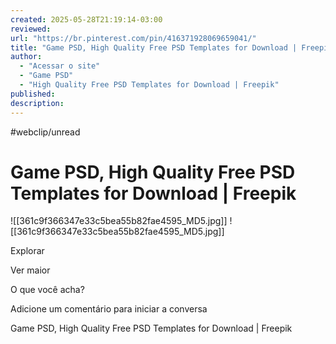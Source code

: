 ```yaml
---
created: 2025-05-28T21:19:14-03:00
reviewed:
url: "https://br.pinterest.com/pin/416371928069659041/"
title: "Game PSD, High Quality Free PSD Templates for Download | Freepik"
author:
  - "Acessar o site"
  - "Game PSD"
  - "High Quality Free PSD Templates for Download | Freepik"
published:
description:
---
```


#webclip/unread

# Game PSD, High Quality Free PSD Templates for Download | Freepik

![[361c9f366347e33c5bea55b82fae4595_MD5.jpg]] ![[361c9f366347e33c5bea55b82fae4595_MD5.jpg]]

Explorar

Ver maior

O que você acha?

Adicione um comentário para iniciar a conversa

Game PSD, High Quality Free PSD Templates for Download | Freepik